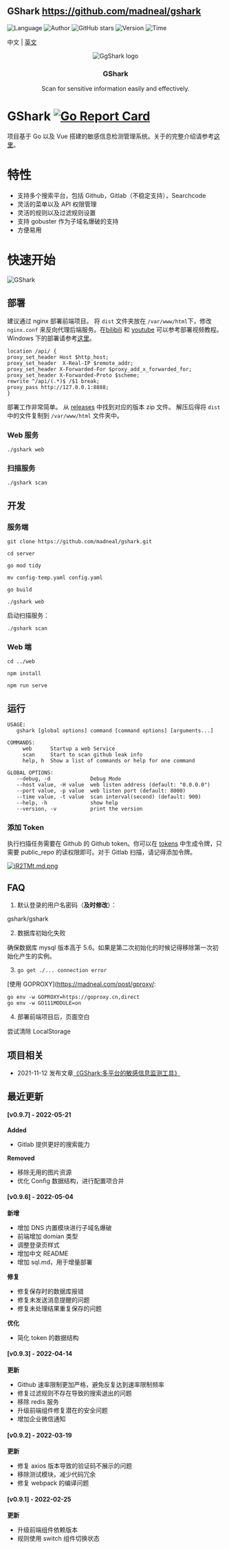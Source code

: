 ## GShark <https://github.com/madneal/gshark>
<!--auto_detail_badge_begin_0b490ffb61b26b45de3ea5d7dd8a582e-->
![Language](https://img.shields.io/badge/Language-Golang-blue)
![Author](https://img.shields.io/badge/Author-madneal-orange)
![GitHub stars](https://img.shields.io/github/stars/madneal/gshark.svg?style=flat&logo=github)
![Version](https://img.shields.io/badge/Version-V0.9.7-red)
![Time](https://img.shields.io/badge/Join-20201221-green)
<!--auto_detail_badge_end_fef74f2d7ea73fcc43ff78e05b1e7451-->

中文 | [英文](README.md)
<p align="center">
   <img alt="GgShark logo" src="https://s1.ax1x.com/2018/10/17/idhZvj.png" />
   <h3 align="center">GShark</h3>
   <p align="center">Scan for sensitive information easily and effectively.</p>
</p>

# GShark [![Go Report Card](https://goreportcard.com/badge/github.com/madneal/gshark)](https://goreportcard.com/report/github.com/madneal/gshark)   

项目基于 Go 以及 Vue 搭建的敏感信息检测管理系统。关于的完整介绍请参考[这里](https://mp.weixin.qq.com/s/Yoo1DdC2lCtqOMAreF9K0w)。

# 特性

* 支持多个搜索平台，包括 Github，Gitlab（不稳定支持），Searchcode
* 灵活的菜单以及 API 权限管理
* 灵活的规则以及过滤规则设置
* 支持 gobuster 作为子域名爆破的支持
* 方便易用

# 快速开始

![GShark](https://user-images.githubusercontent.com/12164075/114326875-58e1da80-9b69-11eb-82a5-b2e3751a2304.png)

## 部署

建议通过 nginx 部署前端项目。 将 `dist` 文件夹放在 `/var/www/html`下，修改 `nginx.conf` 来反向代理后端服务。在[bilibili](https://www.bilibili.com/video/BV1Py4y1s7ap/) 和 [youtube](https://youtu.be/bFrKm5t4M54) 可以参考部署视频教程。 Windows 下的部署请参考[这里](https://www.bilibili.com/video/BV1CA411L7ux/)。

```
location /api/ {
proxy_set_header Host $http_host;
proxy_set_header  X-Real-IP $remote_addr;
proxy_set_header X-Forwarded-For $proxy_add_x_forwarded_for;
proxy_set_header X-Forwarded-Proto $scheme;
rewrite ^/api/(.*)$ /$1 break;
proxy_pass http://127.0.0.1:8888;
}
```

部署工作非常简单。 从 [releases](https://github.com/madneal/gshark/releases) 中找到对应的版本 zip 文件。 解压后得将 `dist` 中的文件复制到  `/var/www/html` 文件夹中。

### Web 服务

```
./gshark web
```

### 扫描服务

```
./gshark scan
```

## 开发

### 服务端

``` 
git clone https://github.com/madneal/gshark.git

cd server

go mod tidy

mv config-temp.yaml config.yaml

go build

./gshark web
```

启动扫描服务：

```
./gshark scan
```



### Web 端

```
cd ../web

npm install

npm run serve
```

## 运行

```
USAGE:
   gshark [global options] command [command options] [arguments...]

COMMANDS:
     web      Startup a web Service
     scan     Start to scan github leak info
     help, h  Show a list of commands or help for one command

GLOBAL OPTIONS:
   --debug, -d             Debug Mode
   --host value, -H value  web listen address (default: "0.0.0.0")
   --port value, -p value  web listen port (default: 8000)
   --time value, -t value  scan interval(second) (default: 900)
   --help, -h              show help
   --version, -v           print the version
```

### 添加 Token

执行扫描任务需要在 Github 的 Github token。你可以在 [tokens](https://github.com/settings/tokens) 中生成令牌，只需要 public_repo 的读权限即可。对于 Gitlab 扫描，请记得添加令牌。

[![iR2TMt.md.png](https://s1.ax1x.com/2018/10/31/iR2TMt.md.png)](https://imgchr.com/i/iR2TMt)

## FAQ

1. 默认登录的用户名密码（**及时修改**）：

gshark/gshark

2. 数据库初始化失败

确保数据库 mysql 版本高于 5.6。如果是第二次初始化的时候记得移除第一次初始化产生的实例。

3. `go get ./... connection error`

[使用 GOPROXY](https://madneal.com/post/gproxy/:

```
go env -w GOPROXY=https://goproxy.cn,direct
go env -w GO111MODULE=on
```
4. 部署前端项目后，页面空白

尝试清除 LocalStorage


<!--auto_detail_active_begin_e1c6fb434b6f0baf6912c7a1934f772b-->
## 项目相关

- 2021-11-12 发布文章[《GShark:多平台的敏感信息监测工具》](https://mp.weixin.qq.com/s/MG1lxiFg4a8KkAdhSMOu3Q)

## 最近更新

#### [v0.9.7] - 2022-05-21

**Added**  
- Gitlab 提供更好的搜索能力  

**Removed**  
- 移除无用的图片资源  
- 优化 Config 数据结构，进行配置项合并

#### [v0.9.6] - 2022-05-04

**新增**  
- 增加 DNS 内置模块进行子域名爆破  
- 前端增加 domian 类型  
- 调整登录页样式  
- 增加中文 README  
- 增加 sql.md，用于增量部署  

**修复**  
- 修复保存时的数据库报错  
- 修复未发送消息提醒的问题  
- 修复未处理结果重复保存的问题  

**优化**  
- 简化 token 的数据结构

#### [v0.9.3] - 2022-04-14

**更新**  
- Github 速率限制更加严格，避免反复达到速率限制频率  
- 修复过滤规则不存在导致的搜索退出的问题  
- 移除 redis 服务  
- 升级前端组件修复潜在的安全问题  
- 增加企业微信通知

#### [v0.9.2] - 2022-03-19

**更新**  
- 修复 axios 版本导致的验证码不展示的问题  
- 移除测试模块，减少代码冗余  
- 修复 webpack 的编译问题

#### [v0.9.1] - 2022-02-25

**更新**  
- 升级前端组件依赖版本  
- 规则使用 switch 组件切换状态

<!--auto_detail_active_end_f9cf7911015e9913b7e691a7a5878527-->
